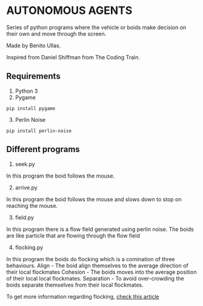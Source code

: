 # AUTONOMOUS AGENTS
Series of python programs where the vehicle or boids make decision on their own and move through the screen.

Made by Benito Ullas.

Inspired from Daniel Shiffman from The Coding Train.

## Requirements
1. Python 3
2. Pygame
```pip
pip install pygame
```
3. Perlin Noise
```pip
pip install perlin-noise
```
## Different programs
1. seek.py

In this program the boid follows the mouse.

2. arrive.py

In this program the boid follows the mouse and slows down to stop on reaching the mouse.

3. field.py

In this program there is a flow field generated using perlin noise. The boids are like particle that are flowing through the flow field 

4. flocking.py

In this program the boids do flocking which is a comination of three behaviours.
Align - The boid align themselves to the average direction of their local flockmates
Cohesion - The boids moves into the average position of their local local flockmates.
Separation - To avoid over-crowding the boids separate themselves from their local flockmates. 

To get more information regarding flocking, [check this article](https://www.red3d.com/cwr/boids/)
